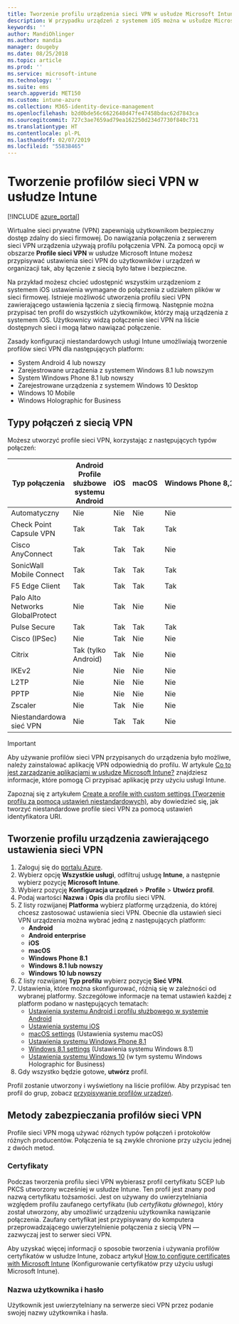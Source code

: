 ```yaml
---
title: Tworzenie profilu urządzenia sieci VPN w usłudze Microsoft Intune na platformie Azure | Microsoft Docs
description: W przypadku urządzeń z systemem iOS można w usłudze Microsoft Intune wyświetlić typy połączenia wirtualnej sieci prywatnej (VPN), utworzyć profil urządzenia sieci VPN w witrynie Azure Portal i wyświetlić opcje zabezpieczania profilu sieci VPN za pomocą certyfikatów, czyli nazwę użytkownika i hasło.
keywords: ''
author: MandiOhlinger
ms.author: mandia
manager: dougeby
ms.date: 08/25/2018
ms.topic: article
ms.prod: ''
ms.service: microsoft-intune
ms.technology: ''
ms.suite: ems
search.appverid: MET150
ms.custom: intune-azure
ms.collection: M365-identity-device-management
ms.openlocfilehash: b2d0bde56c6622648d47fe47458bdac62d7843ca
ms.sourcegitcommit: 727c3ae7659ad79ea162250d234d7730f840c731
ms.translationtype: HT
ms.contentlocale: pl-PL
ms.lasthandoff: 02/07/2019
ms.locfileid: "55838465"
---
```

# <a name="create-vpn-profiles-in-intune"></a>Tworzenie profilów sieci VPN w usłudze Intune

[!INCLUDE [azure_portal](./includes/azure_portal.md)]

Wirtualne sieci prywatne (VPN) zapewniają użytkownikom bezpieczny dostęp zdalny do sieci firmowej. Do nawiązania połączenia z serwerem sieci VPN urządzenia używają profilu połączenia VPN. Za pomocą opcji w obszarze **Profile sieci VPN** w usłudze Microsoft Intune możesz przypisywać ustawienia sieci VPN do użytkowników i urządzeń w organizacji tak, aby łączenie z siecią było łatwe i bezpieczne.

Na przykład możesz chcieć udostępnić wszystkim urządzeniom z systemem iOS ustawienia wymagane do połączenia z udziałem plików w sieci firmowej. Istnieje możliwość utworzenia profilu sieci VPN zawierającego ustawienia łączenia z siecią firmową. Następnie można przypisać ten profil do wszystkich użytkowników, którzy mają urządzenia z systemem iOS. Użytkownicy widzą połączenie sieci VPN na liście dostępnych sieci i mogą łatwo nawiązać połączenie.

Zasady konfiguracji niestandardowych usługi Intune umożliwiają tworzenie profilów sieci VPN dla następujących platform:

* System Android 4 lub nowszy
* Zarejestrowane urządzenia z systemem Windows 8.1 lub nowszym
* System Windows Phone 8.1 lub nowszy
* Zarejestrowane urządzenia z systemem Windows 10 Desktop
* Windows 10 Mobile
* Windows Holographic for Business

## <a name="vpn-connection-types"></a>Typy połączeń z siecią VPN

Możesz utworzyć profile sieci VPN, korzystając z następujących typów połączeń:

|Typ połączenia|Android<br>Profile służbowe systemu Android|iOS|macOS|Windows Phone 8,1|Windows 8.1|Windows 10|
|-|-|-|-|-|-|-|
|Automatyczny|Nie|Nie|Nie|Nie|Nie|Tak|
|Check Point Capsule VPN|Tak|Tak|Tak|Tak|Tak|Tak|
|Cisco AnyConnect|Tak|Tak|Tak|Nie|Nie|Nie|
|SonicWall Mobile Connect|Tak|Tak|Tak|Tak|Tak|Tak|
|F5 Edge Client|Tak|Tak|Tak|Tak|Tak|Tak|
|Palo Alto Networks GlobalProtect|Nie|Tak|Nie|Nie|Nie|Tak|
|Pulse Secure|Tak|Tak|Tak|Tak|Tak|Tak|
|Cisco (IPSec)|Nie|Tak|Nie|Nie|Nie|Nie|
|Citrix|Tak (tylko Android)|Tak|Nie|Nie|Nie|Tak|
|IKEv2|Nie|Nie|Nie|Nie|Nie|Tak|
|L2TP|Nie|Nie|Nie|Nie|Nie|Tak|
|PPTP|Nie|Nie|Nie|Nie|Nie|Tak|
|Zscaler|Nie|Tak|Nie|Nie|Nie|Nie|
|Niestandardowa sieć VPN|Nie|Tak|Tak|Nie|Nie|Nie|

> [!IMPORTANT]
> Aby używanie profilów sieci VPN przypisanych do urządzenia było możliwe, należy zainstalować aplikację VPN odpowiednią do profilu. W artykule [Co to jest zarządzanie aplikacjami w usłudze Microsoft Intune?](app-management.md) znajdziesz informacje, które pomogą Ci przypisać aplikację przy użyciu usługi Intune.  

Zapoznaj się z artykułem [Create a profile with custom settings (Tworzenie profilu za pomocą ustawień niestandardowych)](custom-settings-configure.md), aby dowiedzieć się, jak tworzyć niestandardowe profile sieci VPN za pomocą ustawień identyfikatora URI.

## <a name="create-a-device-profile-containing-vpn-settings"></a>Tworzenie profilu urządzenia zawierającego ustawienia sieci VPN

1. Zaloguj się do [portalu Azure](https://portal.azure.com).
2. Wybierz opcję **Wszystkie usługi**, odfiltruj usługę **Intune**, a następnie wybierz pozycję **Microsoft Intune**.
3. Wybierz pozycję **Konfiguracja urządzeń** > **Profile** > **Utwórz profil**.
4. Podaj wartości **Nazwa** i **Opis** dla profilu sieci VPN.
5. Z listy rozwijanej **Platforma** wybierz platformę urządzenia, do której chcesz zastosować ustawienia sieci VPN. Obecnie dla ustawień sieci VPN urządzenia można wybrać jedną z następujących platform:
   - **Android**
   - **Android enterprise**
   - **iOS**
   - **macOS**
   - **Windows Phone 8.1**
   - **Windows 8.1 lub nowszy**
   - **Windows 10 lub nowszy**
6. Z listy rozwijanej **Typ profilu** wybierz pozycję **Sieć VPN**.
7. Ustawienia, które można skonfigurować, różnią się w zależności od wybranej platformy. Szczegółowe informacje na temat ustawień każdej z platform podano w następujących tematach:
   - [Ustawienia systemu Android i profilu służbowego w systemie Android](vpn-settings-android.md)
   - [Ustawienia systemu iOS](vpn-settings-ios.md)
   - [macOS settings](vpn-settings-macos.md) (Ustawienia systemu macOS)
   - [Ustawienia systemu Windows Phone 8.1](vpn-settings-windows-phone-8-1.md)
   - [Windows 8.1 settings](vpn-settings-windows-8-1.md) (Ustawienia systemu Windows 8.1)
   - [Ustawienia systemu Windows 10](vpn-settings-windows-10.md) (w tym systemu Windows Holographic for Business)
8. Gdy wszystko będzie gotowe, **utwórz** profil.

Profil zostanie utworzony i wyświetlony na liście profilów. Aby przypisać ten profil do grup, zobacz [przypisywanie profilów urządzeń](device-profile-assign.md).

## <a name="methods-of-securing-vpn-profiles"></a>Metody zabezpieczania profilów sieci VPN

Profile sieci VPN mogą używać różnych typów połączeń i protokołów różnych producentów. Połączenia te są zwykle chronione przy użyciu jednej z dwóch metod.

### <a name="certificates"></a>Certyfikaty

Podczas tworzenia profilu sieci VPN wybierasz profil certyfikatu SCEP lub PKCS utworzony wcześniej w usłudze Intune. Ten profil jest znany pod nazwą certyfikatu tożsamości. Jest on używany do uwierzytelniania względem profilu zaufanego certyfikatu (lub *certyfikatu głównego*), który został utworzony, aby umożliwić urządzeniu użytkownika nawiązanie połączenia. Zaufany certyfikat jest przypisywany do komputera przeprowadzającego uwierzytelnienie połączenia z siecią VPN — zazwyczaj jest to serwer sieci VPN.

Aby uzyskać więcej informacji o sposobie tworzenia i używania profilów certyfikatów w usłudze Intune, zobacz artykuł [How to configure certificates with Microsoft Intune](certificates-configure.md) (Konfigurowanie certyfikatów przy użyciu usługi Microsoft Intune).

### <a name="user-name-and-password"></a>Nazwa użytkownika i hasło

Użytkownik jest uwierzytelniany na serwerze sieci VPN przez podanie swojej nazwy użytkownika i hasła.
